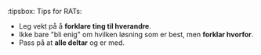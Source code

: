 :tipsbox: Tips for RATs:
* Leg vekt på å **forklare ting til hverandre**.
* Ikke bare "bli enig" om hvilken løsning som er best, men **forklar hvorfor**.
* Pass på at **alle deltar** og er med.